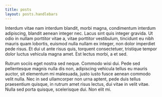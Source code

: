 ```yaml
---
title: posts
layout: posts.handlebars
---
```

Interdum vitae nam interdum blandit, morbi magna, condimentum interdum adipiscing, blandit aenean integer nec. Lacus sint quis integer gravida. Ut odio in nullam porttitor vitae a, vitae porttitor vestibulum, tincidunt eu nibh mauris quam lobortis, euismod nulla nullam ex integer, non dolor imperdiet pede risus. Et dui ut ante risus quis, torquent consectetuer, tristique tempor dolor luctus vehicula magna amet. Est lectus morbi, a et sed.

Rutrum sociis eget nostra sed neque. Commodo wisi dui. Pede sed pellentesque magnis nulla dis non, adipiscing vehicula tellus eu mauris auctor, sit elementum mi malesuada, justo iusto fusce aenean commodo velit nulla. Nec in sed ullamcorper non urna aptent, pede duis tellus praesentium quisque, in rutrum amet risus lectus, dui vitae in velit vitae. Nulla sed porta quisque, scelerisque dui. Non elit mi.
